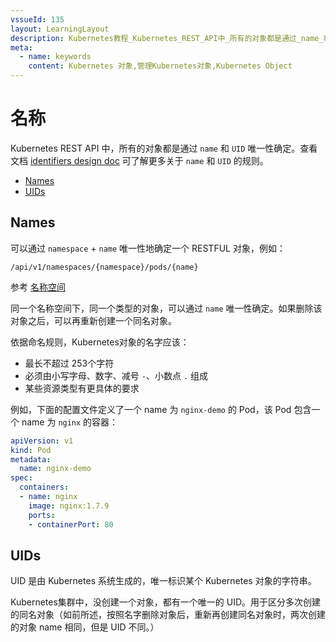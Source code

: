 ```yaml
---
vssueId: 135
layout: LearningLayout
description: Kubernetes教程_Kubernetes_REST_API中_所有的对象都是通过_name_和_UID_唯一性确定
meta:
  - name: keywords
    content: Kubernetes 对象,管理Kubernetes对象,Kubernetes Object
---
```


# 名称

<AdSenseTitle>

Kubernetes REST API 中，所有的对象都是通过 `name` 和 `UID` 唯一性确定。查看文档 [identifiers design doc](https://github.com/kubernetes/community/blob/master/contributors/design-proposals/architecture/identifiers.md) 可了解更多关于 `name` 和 `UID` 的规则。

* [Names](#Names)
* [UIDs](#UIDs)

</AdSenseTitle>

## Names

可以通过 `namespace` + `name` 唯一性地确定一个 RESTFUL 对象，例如：

`/api/v1/namespaces/{namespace}/pods/{name}`

参考 [名称空间](./namespaces.html)

同一个名称空间下，同一个类型的对象，可以通过 `name` 唯一性确定。如果删除该对象之后，可以再重新创建一个同名对象。

依据命名规则，Kubernetes对象的名字应该：
* 最长不超过 253个字符
* 必须由小写字母、数字、减号 `-`、小数点 `.` 组成
* 某些资源类型有更具体的要求

例如，下面的配置文件定义了一个 name 为 `nginx-demo` 的 Pod，该 Pod 包含一个 name 为 `nginx` 的容器：

``` yaml {4,7}
apiVersion: v1
kind: Pod
metadata:
  name: nginx-demo
spec:
  containers:
  - name: nginx
    image: nginx:1.7.9
    ports:
    - containerPort: 80
```

## UIDs

UID 是由 Kubernetes 系统生成的，唯一标识某个 Kubernetes 对象的字符串。

Kubernetes集群中，没创建一个对象，都有一个唯一的 UID。用于区分多次创建的同名对象（如前所述，按照名字删除对象后，重新再创建同名对象时，两次创建的对象 name 相同，但是 UID 不同。）
